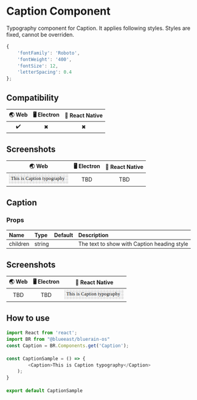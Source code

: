 # Caption Component

Typography component for Caption. It applies following styles. Styles are fixed, cannot be overriden.

```javascript
{
    'fontFamily': 'Roboto',
    'fontWeight': '400',
    'fontSize': 12,
    'letterSpacing': 0.4
};
```

## Compatibility

| 🌏 Web | 🖥 Electron | 📱 React Native |
| :----: | :---------: | :-------------: |
| ✔️     | ✖           | ✖               |

## Screenshots

| 🌏 Web                                  | 🖥 Electron | 📱 React Native |
| :-------------------------------------: | :---------: | :-------------: |
| ![web image](./screenshots/Caption.png) | TBD         | TBD             |

## Caption

### Props

| Name     | Type   | Default | Description                                 |
| :------- | :----- | :------ | :------------------------------------------ |
| children | string |         | The text to show with Caption heading style |

## Screenshots

| 🌏 Web | 🖥 Electron | 📱 React Native                            |
| :----: | :---------: | :----------------------------------------: |
| TBD    | TBD         | ![mobile image](./screenshots/Caption.png) |

## How to use

```javascript
import React from 'react';
import BR from "@blueeast/bluerain-os"
const Caption = BR.Components.get('Caption');

const CaptionSample = () => {
        <Caption>This is Caption typography</Caption>
    );
}

export default CaptionSample

```